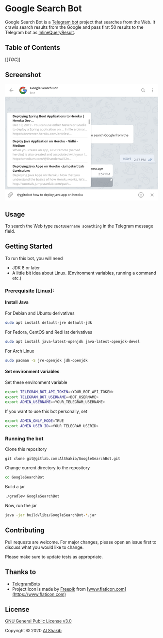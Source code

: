 <h1>Google Search Bot</h1>

Google Search Bot is a [Telegram bot](https://core.telegram.org/bots) project that searches from the Web. It crawls search results from the Google and pass first 50 results to the Telegram bot as [InlineQueryResult](https://core.telegram.org/bots/api#inlinequeryresult).

## Table of Contents

[[_TOC_]]

## Screenshot

![Screenshot](screenshot.png)

## Usage

To search the Web type `@BotUsername something` in the Telegram message field.

## Getting Started

To run this bot, you will need 

- JDK 8 or later
- A little bit idea about Linux. (Environment variables, running a command etc.)

### Prerequisite (Linux):

#### Install Java

For Debian and Ubuntu derivatives

```bash
sudo apt install default-jre default-jdk
```

For Fedora, CentOS and RedHat derivatives

```bash
sudo apt install java-latest-openjdk java-latest-openjdk-devel
```

For Arch Linux

```bash
sudo pacman -S jre-openjdk jdk-openjdk
```

#### Set environment variables

Set these environment variable

```bash
export TELEGRAM_BOT_API_TOKEN=<YOUR_BOT_API_TOKEN>
export TELEGRAM_BOT_USERNAME=<BOT_USERNAME>
export ADMIN_USERNAME=<YOUR_TELEGRAM_USERNAME>
```

If you want to use this bot personally, set

```bash
export ADMIN_ONLY_MODE=TRUE
export ADMIN_USER_ID=<YOUR_TELEGRAM_USERID>
```

### Running the bot

Clone this repository

```bas
git clone git@gitlab.com:AlShakib/GoogleSearchBot.git
```

Change current directory to the repository

```bash
cd GoogleSearchBot
```

Build a jar

```bash
./gradlew GoogleSearchBot
```

Now, run the jar

```bash
java -jar build/libs/GoogleSearchBot-*.jar
```

## Contributing

Pull requests are welcome. For major changes, please open an issue first to discuss what you would like to change.

Please make sure to update tests as appropriate.

## Thanks to

- [TelegramBots](https://github.com/rubenlagus/TelegramBots)
- Project Icon is made by [Freepik](https://www.flaticon.com/authors/freepik) from [www.flaticon.com](https://www.flaticon.com)

## License

[GNU General Public License v3.0](LICENSE)

Copyright © 2020 [Al Shakib](https://alshakib.dev)